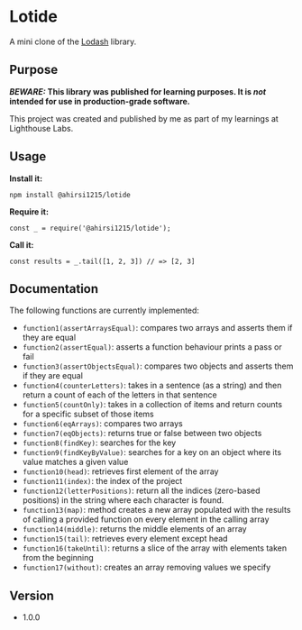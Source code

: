 # Lotide

A mini clone of the [Lodash](https://lodash.com) library.

## Purpose

**_BEWARE:_ This library was published for learning purposes. It is _not_ intended for use in production-grade software.**

This project was created and published by me as part of my learnings at Lighthouse Labs. 

## Usage

**Install it:**

`npm install @ahirsi1215/lotide`

**Require it:**

`const _ = require('@ahirsi1215/lotide');`

**Call it:**

`const results = _.tail([1, 2, 3]) // => [2, 3]`

## Documentation

The following functions are currently implemented:

* `function1(assertArraysEqual)`: compares two arrays and asserts them if they are equal
* `function2(assertEqual)`: asserts a function behaviour prints a pass or fail
* `function3(assertObjectsEqual)`: compares two objects and asserts them if they are equal
* `function4(counterLetters)`: takes in a sentence (as a string) and then return a count of each of the letters in that sentence
* `function5(countOnly)`: takes in a collection of items and return counts for a specific subset of those items
* `function6(eqArrays)`: compares two arrays
* `function7(eqObjects)`: returns true or false between two objects
* `function8(findKey)`: searches for the key
* `function9(findKeyByValue)`: searches for a key on an object where its value matches a given value
* `function10(head)`: retrieves first element of the array
* `function11(index)`: the index of the project
* `function12(letterPositions)`: return all the indices (zero-based positions) in the string where each character is found.
* `function13(map)`: method creates a new array populated with the results of calling a provided function on every element in the calling array
* `function14(middle)`: returns the middle elements of an array
* `function15(tail)`: retrieves every element except head
* `function16(takeUntil)`: returns a slice of the array with elements taken from the beginning
* `function17(without)`: creates an array removing values we specify 

## Version
* 1.0.0